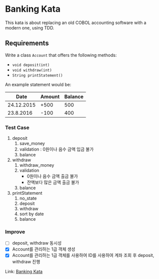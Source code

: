 # Banking Kata

This kata is about replacing an old COBOL accounting software with a modern one, using TDD.

## Requirements

Write a class `Account` that offers the following methods:

* `void deposit(int)`
* `void withdraw(int)`
* `String printStatement()`

An example statement would be:

| Date       | Amount | Balance |
|------------|--------|---------|
| 24.12.2015 | +500   | 500     |
| 23.8.2016  | -100   | 400     |

### Test Case

1. deposit
    1. save_money
    2. validation : 0원이나 음수 금액 입금 불가
    3. balance
2. withdraw
    1. withdraw_money
    2. validation
        - 0원이나 음수 금액 출금 불가
        - 잔액보다 많은 금액 출금 불가
    3. balance
3. printStatement
    1. no_state
    2. deposit
    3. withdraw
    4. sort by date
    5. balance

### Improve

-[ ] deposit, withdraw 동시성
-[x] Account를 관리하는 1급 객체 생성
-[x] Account를 관리하는 1급 객체를 사용하여 ID를 사용하여 계좌 조회 후 deposit, withdraw 진행

Link: [Banking Kata](https://kata-log.rocks/banking-kata)
